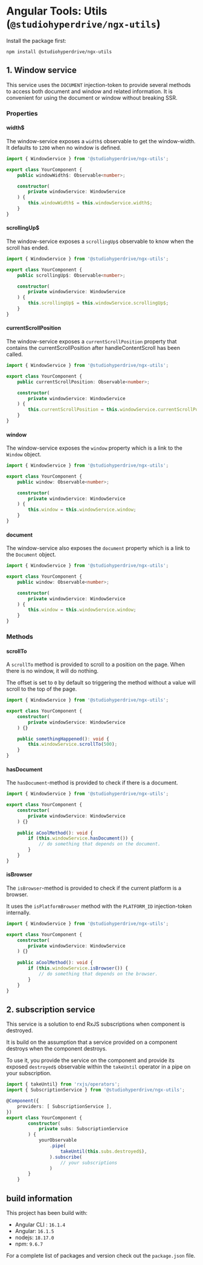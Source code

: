 # Angular Tools: Utils (`@studiohyperdrive/ngx-utils`)

Install the package first:
```shell
npm install @studiohyperdrive/ngx-utils
```

## 1. Window service

This service uses the `DOCUMENT` injection-token to provide several methods to access both document and window and related information.
It is convenient for using the document or window without breaking SSR.

### Properties
#### width$
The window-service exposes a `width$` observable to get the window-width. It defaults to `1200` when no window is defined.
```typescript
import { WindowService } from '@studiohyperdrive/ngx-utils';

export class YourComponent {
	public windowWidth$: Observable<number>;

	constructor(
		private windowService: WindowService
	) {
		this.windowWidth$ = this.windowService.width$;
	}
}
```

#### scrollingUp$
The window-service exposes a `scrollingUp$` observable to know when the scroll has ended.
```typescript
import { WindowService } from '@studiohyperdrive/ngx-utils';

export class YourComponent {
	public scrollingUp$: Observable<number>;

	constructor(
		private windowService: WindowService
	) {
		this.scrollingUp$ = this.windowService.scrollingUp$;
	}
}
```

#### currentScrollPosition
The window-service exposes a `currentScrollPosition` property that contains the currentScrollPosition after handleContentScroll has been called.
```typescript
import { WindowService } from '@studiohyperdrive/ngx-utils';

export class YourComponent {
	public currentScrollPosition: Observable<number>;

	constructor(
		private windowService: WindowService
	) {
		this.currentScrollPosition = this.windowService.currentScrollPosition;
	}
}
```

#### window
The window-service exposes the `window` property which is a link to the `Window` object.
```typescript
import { WindowService } from '@studiohyperdrive/ngx-utils';

export class YourComponent {
	public window: Observable<number>;

	constructor(
		private windowService: WindowService
	) {
		this.window = this.windowService.window;
	}
}
```

#### document
The window-service also exposes the `document` property which is a link to the `Document` object.
```typescript
import { WindowService } from '@studiohyperdrive/ngx-utils';

export class YourComponent {
	public window: Observable<number>;

	constructor(
		private windowService: WindowService
	) {
		this.window = this.windowService.window;
	}
}
```

### Methods
#### scrollTo
A `scrollTo` method is provided to scroll to a position on the page. When there is no window, it will do nothing.

The offset is set to `0` by default so triggering the method without a value will scroll to the top of the page.
```typescript
import { WindowService } from '@studiohyperdrive/ngx-utils';

export class YourComponent {
	constructor(
		private windowService: WindowService
	) {}

	public somethingHappened(): void {
		this.windowService.scrollTo(500);
	}
}
```

#### hasDocument
The `hasDocument`-method is provided to check if there is a document. 

```typescript
import { WindowService } from '@studiohyperdrive/ngx-utils';

export class YourComponent {
	constructor(
		private windowService: WindowService
	) {}
	
	public aCoolMethod(): void {
		if (this.windowService.hasDocument()) {
		    // do something that depends on the document.
		}
	}
}
```

#### isBrowser
The `isBrowser`-method is provided to check if the current platform is a browser.

It uses the `isPlatformBrowser` method with the `PLATFORM_ID` injection-token internally.

```typescript
import { WindowService } from '@studiohyperdrive/ngx-utils';

export class YourComponent {
	constructor(
		private windowService: WindowService
	) {}
	
	public aCoolMethod(): void {
		if (this.windowService.isBrowser()) {
		    // do something that depends on the browser.
		}
	}
}
```

## 2. subscription service
This service is a solution to end RxJS subscriptions when component is destroyed.

It is build on the assumption that a service provided on a component destroys when the component destroys.

To use it, you provide the service on the component and provide its exposed `destroyed$` observable within the `takeUntil` operator in a pipe on your subscription. 
```typescript
import { takeUntil} from 'rxjs/operators';
import { SubscriptionService } from '@studiohyperdrive/ngx-utils';

@Component({
	providers: [ SubscriptionService ],
})
export class YourComponent {
		constructor( 
			private subs: SubscriptionService
		) {
			yourObservable
				.pipe(
					takeUntil(this.subs.destroyed$),
				).subscribe(
					// your subscriptions
				)
		}
	}

```


## build information
This project has been build with:
- Angular CLI : `16.1.4`
- Angular: `16.1.5`
- nodejs: `18.17.0`
- npm: `9.6.7`

For a complete list of packages and version check out the `package.json` file.
